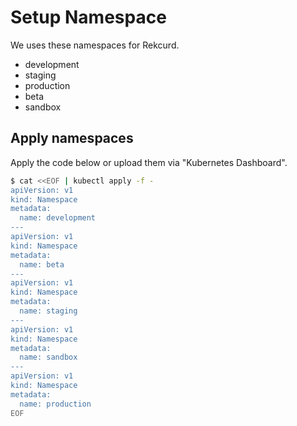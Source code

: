# Setup Namespace
We uses these namespaces for Rekcurd. 
- development
- staging
- production
- beta
- sandbox

## Apply namespaces
Apply the code below or upload them via "Kubernetes Dashboard".

```bash
$ cat <<EOF | kubectl apply -f -
apiVersion: v1
kind: Namespace
metadata:
  name: development
---
apiVersion: v1
kind: Namespace
metadata:
  name: beta
---
apiVersion: v1
kind: Namespace
metadata:
  name: staging
---
apiVersion: v1
kind: Namespace
metadata:
  name: sandbox
---
apiVersion: v1
kind: Namespace
metadata:
  name: production
EOF
```
